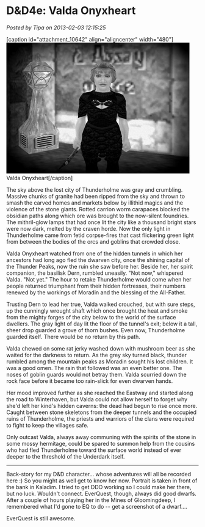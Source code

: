 # D&D4e: Valda Onyxheart

*Posted by Tipa on 2013-02-03 12:15:25*

[caption id="attachment\_10642" align="aligncenter" width="480"][![](../uploads/2013/02/eqgame-2013-02-03-10-52-17-08-480x343.jpg "Valda Onyxheart")](../uploads/2013/02/eqgame-2013-02-03-10-52-17-08.jpg) Valda Onyxheart[/caption]

The sky above the lost city of Thunderholme was gray and crumbling. Massive chunks of granite had been ripped from the sky and thrown to smash the carved homes and markets below by illithid magics and the violence of the stone giants. Rotted carrion worm carapaces blocked the obsidian paths along which ore was brought to the now-silent foundries. The mithril-glow lamps that had once lit the city like a thousand bright stars were now dark, melted by the craven horde. Now the only light in Thunderholme came from fetid corpse-fires that cast flickering green light from between the bodies of the orcs and goblins that crowded close.

Valda Onyxheart watched from one of the hidden tunnels in which her ancestors had long ago fled the dwarven city, once the shining capital of the Thunder Peaks, now the ruin she saw before her. Beside her, her spirit companion, the basilisk Dern, rumbled uneasily. "Not now," whispered Valda. "Not yet." The hour to retake Thunderholme would come when her people returned triumphant from their hidden fortresses, their numbers renewed by the workings of Moradin and the blessing of the All-Father.

Trusting Dern to lead her true, Valda walked crouched, but with sure steps, up the cunningly wrought shaft which once brought the heat and smoke from the mighty forges of the city below to the world of the surface dwellers. The gray light of day lit the floor of the tunnel's exit; below it a tall, sheer drop guarded a grove of thorn bushes. Even now, Thunderholme guarded itself. There would be no return by this path.

Valda chewed on some rat jerky washed down with mushroom beer as she waited for the darkness to return. As the grey sky turned black, thunder rumbled among the mountain peaks as Moradin sought his lost children. It was a good omen. The rain that followed was an even better one. The noses of goblin guards would not betray them. Valda scurried down the rock face before it became too rain-slick for even dwarven hands.

Her mood improved further as she reached the Eastway and started along the road to Winterhaven, but Valda could not allow herself to forget why she'd left her kind's hidden caverns: the dead had begun to rise once more. Caught between stone skeletons from the deeper tunnels and the occupied ruins of Thunderholme, the priests and warriors of the clans were required to fight to keep the villages safe.

Only outcast Valda, always away communing with the spirits of the stone in some mossy hermitage, could be spared to summon help from the cousins who had fled Thunderholme toward the surface world instead of ever deeper to the threshold of the Underdark itself.

---

Back-story for my D&D character... whose adventures will all be recorded here :) So you might as well get to know her now. Portrait is taken in front of the bank in Kaladim. I tried to get DDO working so I could make her there, but no luck. Wouldn't connect. EverQuest, though, always did good dwarfs. After a couple of hours playing her in the Mines of Gloomingdeep, I remembered what I'd gone to EQ to do -- get a screenshot of a dwarf....

EverQuest is still awesome.

